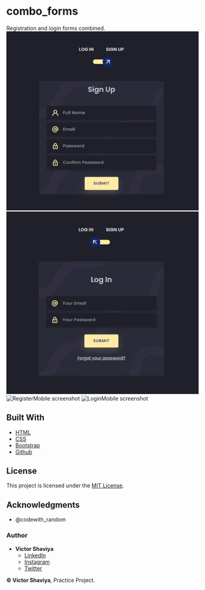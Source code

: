 # combo_forms
Registration and login forms combined.            
![Registration form screenshot](https://github.com/ShaviyaVictor/combo_forms/blob/main/asset/register.png)              
![Login form screenshot](https://github.com/ShaviyaVictor/combo_forms/blob/main/asset/login.png)            
![RegisterMobile screenshot]() ![LoginMobile screenshot]()               

## Built With

* [HTML](https://developer.mozilla.org/en-US/docs/Web/HTML)        
* [CSS](https://developer.mozilla.org/en-US/docs/Web/css)             
* [Bootstrap](https://getbootstrap.com/docs/5.2/getting-started/introduction/)       
* [Github](https://github.com/ShaviyaVictor/shaviya)       

## License

This project is licensed under the [MIT License](https://github.com/ShaviyaVictor/toggleSwitch/blob/main/LICENSE).     

## Acknowledgments

* @codewith_random

### Author

* **Victor Shaviya**        
    - [LinkedIn](https://www.linkedin.com/in/victor-shaviya-532ab0110/)          
    - [Instagram](https://www.instagram.com/ignition_reads/)        
    - [Twitter](https://twitter.com/ShaviyaVictor)

  
**© Victor Shaviya**, Practice Project.

